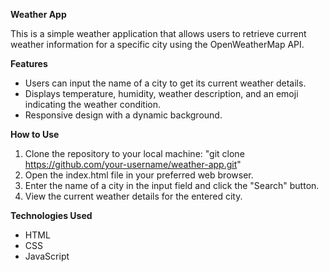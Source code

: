 **Weather App**

This is a simple weather application that allows users to retrieve current weather information for a specific city using the OpenWeatherMap API.

**Features**

- Users can input the name of a city to get its current weather details.
- Displays temperature, humidity, weather description, and an emoji indicating the weather condition.
- Responsive design with a dynamic background.

**How to Use**

1. Clone the repository to your local machine:
  "git clone https://github.com/your-username/weather-app.git"
2. Open the index.html file in your preferred web browser.
3. Enter the name of a city in the input field and click the "Search" button.
4. View the current weather details for the entered city.

**Technologies Used**

- HTML
- CSS
- JavaScript


